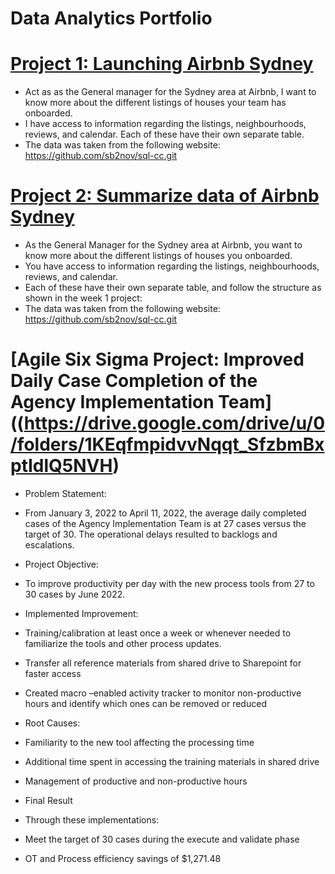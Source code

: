 # Data Analytics Portfolio

# [Project 1: Launching Airbnb Sydney](https://github.com/Civtor86/SQL_Basic_Data_Querying)

* Act as as the General manager for the Sydney area at Airbnb, I want to know more about the different listings of houses your team has onboarded. 
* I have access to information regarding the listings, neighbourhoods, reviews, and calendar. Each of these have their own separate table.
* The data was taken from the following website: https://github.com/sb2nov/sql-cc.git

# [Project 2: Summarize data of Airbnb Sydney](https://github.com/Civtor86/Data-Analytics-Portfolio/blob/main/Copy_of_Victor_B_Sanchez_Week_2_Project_SQLCC.ipynb)

* As the General Manager for the Sydney area at Airbnb, you want to know more about the different listings of houses you onboarded. 
* You have access to information regarding the listings, neighbourhoods, reviews, and calendar. 
* Each of these have their own separate table, and follow the structure as shown in the week 1 project:
* The data was taken from the following website: https://github.com/sb2nov/sql-cc.git

# [Agile Six Sigma Project: Improved Daily Case Completion of the Agency Implementation Team]((https://drive.google.com/drive/u/0/folders/1KEqfmpidvvNqqt_SfzbmBxptIdlQ5NVH)

* Problem Statement: 
* From January 3, 2022 to April 11, 2022, the average daily completed cases of the Agency Implementation Team is at 27 cases versus the target of 30. The operational delays resulted to backlogs and escalations.

* Project Objective:
* To improve productivity per day with the new process tools from 27 to 30 cases by June 2022.
  
* Implemented Improvement: 
* Training/calibration at least once a week or whenever needed to familiarize the tools and other process updates.
* Transfer all reference materials from shared drive to Sharepoint for faster access
* Created macro –enabled activity tracker to monitor non-productive hours and identify which ones can be removed or reduced

* Root Causes: 
* Familiarity to the new tool affecting the processing time
* Additional time spent in accessing the training materials in shared drive
* Management of productive and non-productive hours

* Final Result
* Through these implementations:
* Meet the target of 30 cases during the execute and validate phase
* OT and Process efficiency savings of $1,271.48
